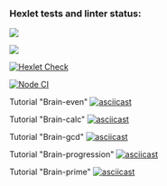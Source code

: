 ### Hexlet tests and linter status:
<a href="https://codeclimate.com/github/codeclimate/codeclimate/maintainability"><img src="https://api.codeclimate.com/v1/badges/a99a88d28ad37a79dbf6/maintainability" /></a>

<a href="https://codeclimate.com/github/codeclimate/codeclimate/test_coverage"><img src="https://api.codeclimate.com/v1/badges/a99a88d28ad37a79dbf6/test_coverage" /></a>

[![Hexlet Check](https://github.com/Svet-Svet/frontend-project-lvl1/workflows/hexlet-check/badge.svg)](https://github.com/Svet-Svet/frontend-project-lvl1/actions)

[![Node CI](https://github.com/Svet-Svet/frontend-project-lvl1/workflows/Node%20CI/badge.svg)](https://github.com/Svet-Svet/frontend-project-lvl1/actions)

Tutorial "Brain-even" [![asciicast](https://asciinema.org/a/N9w5VwLfErtfiiLDBlHMJ0xB7.svg)](https://asciinema.org/a/N9w5VwLfErtfiiLDBlHMJ0xB7)

Tutorial "Brain-calc" [![asciicast](https://asciinema.org/a/mtHFzxMschBLia2DQXOtIohI6.svg)](https://asciinema.org/a/mtHFzxMschBLia2DQXOtIohI6)

Tutorial "Brain-gcd" [![asciicast](https://asciinema.org/a/YqfLG2zlisGFPm3ba1D8nzHrS.svg)](https://asciinema.org/a/YqfLG2zlisGFPm3ba1D8nzHrS)

Tutorial "Brain-progression" [![asciicast](https://asciinema.org/a/hkNYxaclWW2ZykD9QkyDqEgjR.svg)](https://asciinema.org/a/hkNYxaclWW2ZykD9QkyDqEgjR)

Tutorial "Brain-prime" [![asciicast](https://asciinema.org/a/rH2dKebAcn5gxEfcZ9AMOkgo8.svg)](https://asciinema.org/a/rH2dKebAcn5gxEfcZ9AMOkgo8)